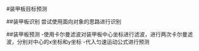 #装甲板目标预测

##装甲板识别
尝试使用面向对象的思路进行识别

##装甲板预测
-使用卡尔曼滤波对装甲板中心坐标进行滤波，进行两次卡尔曼滤波，分别对中心的x坐标和y坐标
-代入匀速运动公式进行预测
